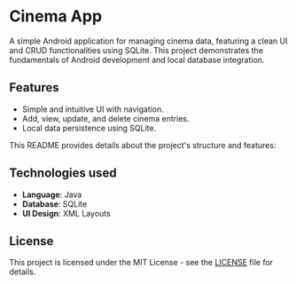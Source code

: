 # Cinema App

A simple Android application for managing cinema data, featuring a clean UI and CRUD functionalities using SQLite. This project demonstrates the fundamentals of Android development and local database integration.

## Features
- Simple and intuitive UI with navigation.
- Add, view, update, and delete cinema entries.
- Local data persistence using SQLite.

This README provides details about the project's structure and features:

## Technologies used
- **Language**: Java
- **Database**: SQLite
- **UI Design**: XML Layouts

## License

This project is licensed under the MIT License - see the [LICENSE](LICENSE.md) file for details.